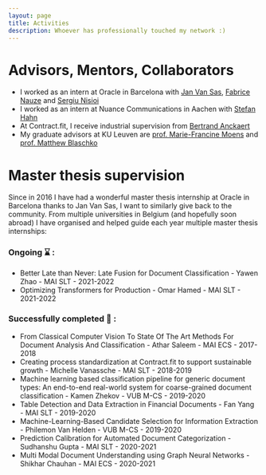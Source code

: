 ```yaml
---
layout: page
title: Activities
description: Whoever has professionally touched my network :) 
---
```



# Advisors, Mentors, Collaborators

- I worked as an intern at Oracle in Barcelona with [Jan Van Sas](https://de.linkedin.com/in/janvansas), [Fabrice Nauze](https://nl.linkedin.com/in/fnauze) and [Sergiu Nisioi](https://scholar.google.ro/citations?user=0bqBJo8AAAAJ&hl=en)
- I worked as an intern at Nuance Communications in Aachen with [Stefan Hahn](https://www.researchgate.net/scientific-contributions/Stefan-Hahn-71090285)
- At Contract.fit, I receive industrial supervision from [Bertrand Anckaert](https://be.linkedin.com/in/bertrand-anckaert-37ab0a1)
- My graduate advisors at KU Leuven are [prof. Marie-Francine Moens](https://people.cs.kuleuven.be/~sien.moens/) and [prof. Matthew Blaschko](https://homes.esat.kuleuven.be/~mblaschk/)


# Master thesis supervision 

Since in 2016 I have had a wonderful master thesis internship at Oracle in Barcelona thanks to Jan Van Sas, I want to similarly give back to the community.
From multiple universities in Belgium (and hopefully soon abroad) I have organised and helped guide each year multiple master thesis internships: 

### Ongoing :hourglass: :

* Better Late than Never: Late Fusion for Document Classification - Yawen Zhao - MAI SLT - 2021-2022
* Optimizing Transformers for Production - Omar Hamed - MAI SLT - 2021-2022

### Successfully completed :tada: :

* From Classical Computer Vision To State Of The Art Methods For Document Analysis And Classification - Athar Saleem - MAI ECS - 2017-2018
* Creating process standardization at Contract.fit to support sustainable growth - Michelle Vanassche - MAI SLT - 2018-2019
* Machine learning based classification pipeline for generic document types: An end-to-end real-world system for coarse-grained document classification - Kamen Zhekov - VUB M-CS - 2019-2020
* Table Detection and Data Extraction in Financial Documents - Fan Yang - MAI SLT - 2019-2020
* Machine-Learning-Based Candidate Selection for Information Extraction - Philemon Van Helden - VUB M-CS - 2019-2020
* Prediction Calibration for Automated Document Categorization - Sudhanshu Gupta - MAI SLT - 2020-2021
* Multi Modal Document Understanding using Graph Neural Networks - Shikhar Chauhan - MAI ECS - 2020-2021

